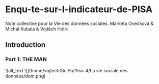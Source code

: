 # Enqu-te-sur-l-indicateur-de-PISA
Note collective pour la Vie des données sociales. Markéta Ovečková &amp; Michal Kubala &amp; Vojtěch Holík

## Introduction

### Part 1: THE MAN

!(alt_text
![](home/vojtech/SciPo/Year 4/La vie sociale des données/dom.png)
